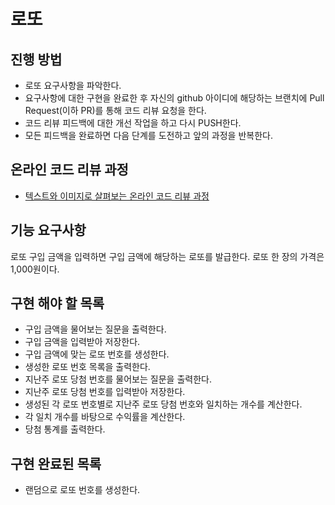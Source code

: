 # 로또
## 진행 방법
* 로또 요구사항을 파악한다.
* 요구사항에 대한 구현을 완료한 후 자신의 github 아이디에 해당하는 브랜치에 Pull Request(이하 PR)를 통해 코드 리뷰 요청을 한다.
* 코드 리뷰 피드백에 대한 개선 작업을 하고 다시 PUSH한다.
* 모든 피드백을 완료하면 다음 단계를 도전하고 앞의 과정을 반복한다.

## 온라인 코드 리뷰 과정
* [텍스트와 이미지로 살펴보는 온라인 코드 리뷰 과정](https://github.com/next-step/nextstep-docs/tree/master/codereview)


## 기능 요구사항
로또 구입 금액을 입력하면 구입 금액에 해당하는 로또를 발급한다.
로또 한 장의 가격은 1,000원이다.

## 구현 해야 할 목록
- 구입 금액을 물어보는 질문을 출력한다.
- 구입 금액을 입력받아 저장한다.
- 구입 금액에 맞는 로또 번호를 생성한다.
- 생성한 로또 번호 목록을 출력한다.
- 지난주 로또 당첨 번호를 물어보는 질문을 출력한다.
- 지난주 로또 당첨 번호를 입력받아 저장한다.
- 생성된 각 로또 번호별로 지난주 로또 당첨 번호와 일치하는 개수를 계산한다.
- 각 일치 개수를 바탕으로 수익률을 계산한다.
- 당첨 통계를 출력한다.

## 구현 완료된 목록
- 랜덤으로 로또 번호를 생성한다.
